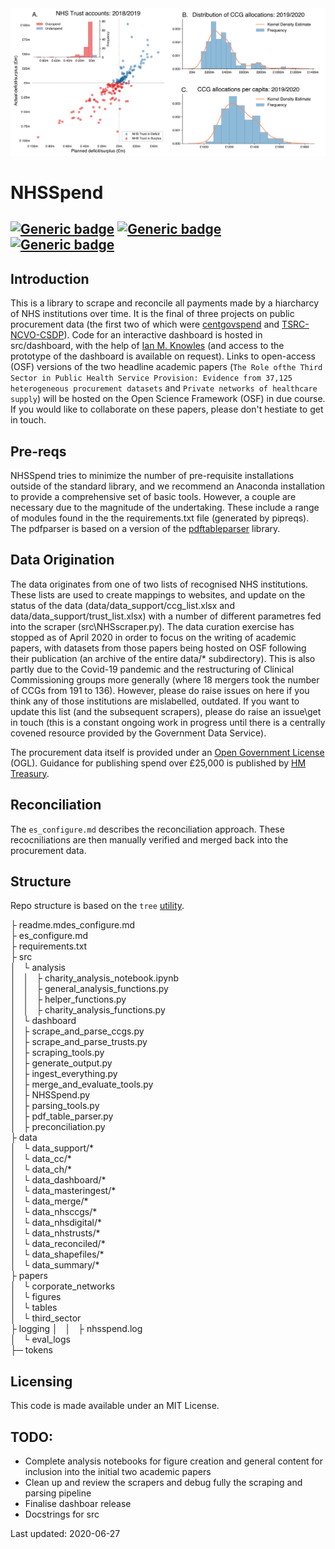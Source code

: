 <img src="https://github.com/crahal/NHSSpend/blob/master/papers/figures/nhs_spending_macro_header.png" width="900"/>

# NHSSpend

[![Generic badge](https://img.shields.io/badge/Python-3.6-<red>.svg)](https://shields.io/)  [![Generic badge](https://img.shields.io/badge/License-MIT-blue.svg)](https://shields.io/)  [![Generic badge](https://img.shields.io/badge/Maintained-Yes-green.svg)](https://shields.io/)
---

## Introduction

This is a library to scrape and reconcile all payments made by a hiarcharcy of NHS institutions over time. It is the final of three projects on public procurement data (the first two of which were [centgovspend](https://github.com/crahal/centgovspend) and [TSRC-NCVO-CSDP](https://github.com/crahal/TSRC-NCVO-CSDP)). Code for an interactive dashboard is hosted in src/dashboard, with the help of [Ian M. Knowles](https://github.com/ianknowles) (and access to the prototype of the dashboard is available on request). Links to open-access (OSF) versions of the two headline academic papers (`The Role ofthe Third Sector in Public Health Service Provision: Evidence from 37,125 heterogeneous procurement datasets` and `Private networks of healthcare supply`) will be hosted on the Open Science Framework (OSF) in due course. If you would like to collaborate on these papers, please don't hestiate to get in touch.

## Pre-reqs

NHSSpend tries to minimize the number of pre-requisite installations outside of the standard library, and we recommend an Anaconda installation to provide a comprehensive set of basic tools. However, a couple are necessary due to the magnitude of the undertaking. These include a range of modules found in the the requirements.txt file (generated by pipreqs). The pdfparser is based on a version of the [pdftableparser](https://github.com/ianknowles/pdftableparser) library.

## Data Origination

The data originates from one of two lists of recognised NHS institutions. These lists are used to create mappings to websites, and update on the status of the data  (data/data_support/ccg_list.xlsx and data/data_support/trust_list.xlsx) with a number of different parametres fed into the scraper (src\NHSscraper.py). The data curation exercise has stopped as of April 2020 in order to focus on the writing of academic papers, with datasets from those papers being hosted on OSF following their publication (an archive of the entire data/* subdirectory). This is also partly due to the Covid-19 pandemic and the restructuring of Clinical Commissioning groups more generally (where 18 mergers took the number of CCGs from 191 to 136). However, please do raise issues on here if you think any of those institutions are mislabelled, outdated. If you want to update this list (and the subsequent scrapers), please do raise an issue\get in touch (this is a constant ongoing work in progress until there is a centrally covened resource provided by the Government Data Service).

The procurement data itself is provided under an [Open Government License](http://www.nationalarchives.gov.uk/doc/open-government-licence/version/3/) (OGL). Guidance for publishing spend over £25,000 is published by [HM Treasury](https://www.gov.uk/government/publications/guidance-for-publishing-spend-over-25000).

## Reconciliation

The `es_configure.md` describes the reconciliation approach. These recocniliations are then manually verified and merged back into the procurement data.

## Structure

Repo structure is based on the ```tree``` [utility](https://en.wikipedia.org/wiki/Tree_%28Unix%29).

├ readme.mdes_configure.md  
├ es_configure.md  
├ requirements.txt  
├ src  
│   └ analysis  
│   │   ├ charity_analysis_notebook.ipynb  
│   │   ├ general_analysis_functions.py  
│   │   ├ helper_functions.py  
│   │   ├ charity_analysis_functions.py  
│   └ dashboard  
│   ├ scrape_and_parse_ccgs.py  
│   ├ scrape_and_parse_trusts.py  
│   ├ scraping_tools.py  
│   ├ generate_output.py  
│   ├ ingest_everything.py  
│   ├ merge_and_evaluate_tools.py  
│   ├ NHSSpend.py  
│   ├ parsing_tools.py  
│   ├ pdf_table_parser.py  
│   ├ preconciliation.py  
├ data  
│   └ data_support/*  
│   └ data_cc/*  
│   └  data_ch/*  
│   └ data_dashboard/*  
│   └ data_masteringest/*  
│   └ data_merge/*  
│   └ data_nhsccgs/*  
│   └ data_nhsdigital/*  
│   └ data_nhstrusts/*  
│   └ data_reconciled/*  
│   └ data_shapefiles/*  
│   └ data_summary/*  
├ papers  
│   └ corporate_networks  
│   └ figures  
│   └ tables  
│   └ third_sector  
├ logging
│   │   ├ nhsspend.log  
│   └ eval_logs  
├─ tokens  

## Licensing

This code is made available under an MIT License.

## TODO:

* Complete analysis notebooks for figure creation and general content for inclusion into the initial two academic papers
* Clean up and review the scrapers and debug fully the scraping and parsing pipeline
* Finalise dashboar release
* Docstrings for src

Last updated: 2020-06-27
